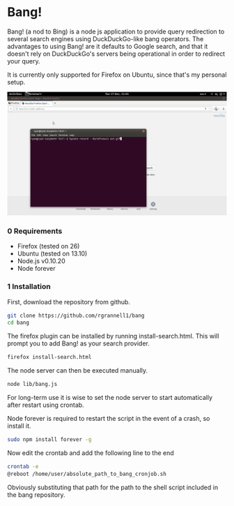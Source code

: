 Bang!
===========

Bang! (a nod to Bing) is a node js application to provide
query redirection to several search engines using DuckDuckGo-like
bang operators. The advantages to using Bang! are it defaults to
Google search, and that it doesn't rely on DuckDuckGo's servers being
operational in order to redirect your query.

It is currently only supported for Firefox on Ubuntu, since that's
my personal setup.

<img src="example.gif"> </img>

### 0 Requirements

* Firefox (tested on 26)
* Ubuntu (tested on 13.10)
* Node.js v0.10.20
* Node forever

### 1 Installation

First, download the repository from github.

```bash
git clone https://github.com/rgrannell1/bang
cd bang
```

The firefox plugin can be installed by running install-search.html. This
will prompt you to add Bang! as your search provider.

```bash
firefox install-search.html
```

The node server can then be executed manually.

```bash
node lib/bang.js
```

For long-term use it is wise to set the node server to start automatically
after restart using crontab.

Node forever is required to restart the script in the event of a crash,
so install it.

```bash
sudo npm install forever -g
```
Now edit the crontab and add the following line to the end

```bash
crontab -e
@reboot /home/user/absolute_path_to_bang_cronjob.sh
```

Obviously substituting that path for the path to the shell script included in
the bang repository.
